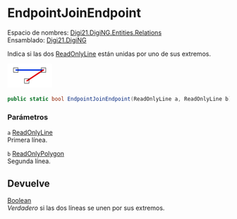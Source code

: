 # EndpointJoinEndpoint

Espacio de nombres: [Digi21.DigiNG.Entities.Relations](../../../)  
Ensamblado: [Digi21.DigiNG](../../../../)

Indica si las dos [ReadOnlyLine](../../../../digi21.diging.entities/clases/readonlyline/) están unidas por uno de sus extremos.

![L&#xED;neas que se unen por sus extremos](../../../../../../../../../.gitbook/assets/lineauneextremolinea.png)

```csharp
public static bool EndpointJoinEndpoint(ReadOnlyLine a, ReadOnlyLine b)
```

### Parámetros

`a` [ReadOnlyLine](../../../../digi21.diging.entities/clases/readonlyline/)  
Primera línea.

`b` [ReadOnlyPolygon](../../../../digi21.diging.entities/clases/readonlypolygon/)  
Segunda línea.

## Devuelve

[Boolean](https://docs.microsoft.com/en-us/dotnet/api/system.boolean?view=net-5.0)  
_Verdadero_ si las dos líneas se unen por sus extremos.

